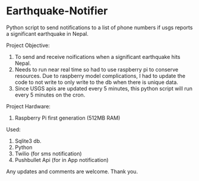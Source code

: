 # Earthquake-Notifier
Python script to send notifications to a list of phone numbers if usgs reports a significant earthquake in Nepal.

Project Objective:
1. To send and receive noifications when a significant earthquake hits Nepal.
2. Needs to run near real time so had to use raspberry pi to conserve resources. Due to raspberry model complications, I had to update the code to not write to only write to the db when there is unique data. 
3. Since USGS apis are updated every 5 minutes, this python script will run every 5 minutes on the cron. 

Project Hardware:
1. Raspberry Pi first generation (512MB RAM)

Used:
1. Sqlite3 db.
2. Python
3. Twilio (for sms notification)
4. Pushbullet Api (for in App notification)


Any updates and comments are welcome. Thank you. 

